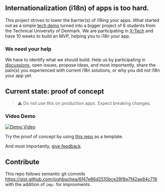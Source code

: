 ## Internationalization (i18n) of apps is too hard.


This project strives to lower the barrier(s) of i18ing your apps. What started out as a simple [tech demo](https://www.youtube.com/watch?v=6xzbc6QYzDs) turned into a bigger project of 6 students from the Technical University of Denmark. We are participating in [X-Tech](https://www.entrepreneurship.dtu.dk/education/x-tech-entrepreneurship) and have 10 weeks to build an MVP, helping you to i18n your app.

### We need your help
We have to identify what we should build. Help us by participating in [discussions](https://github.com/samuelstroschein/inlang/discussions), open issues, propose ideas, and most importantly, share the pain(s) you experienced with current i18n solutions, or why you did not i18n your app yet.

## Current state: proof of concept

> :warning:	Do not use this on production apps. Expect breaking changes. 

### Video Demo
[![Demo Video](https://img.youtube.com/vi/mivXTx-cpcM/0.jpg)](https://www.youtube.com/watch?v=mivXTx-cpcM)

 
Try the proof of concept by using [this repo](https://github.com/samuelstroschein/inlang-test-repository) as a template. 

And most importantly, [give feedback](https://github.com/samuelstroschein/inlang/discussions).

## Contribute

This repo follows semantic git commits https://gist.github.com/joshbuchea/6f47e86d2510bce28f8e7f42ae84c716 with the addition of `imp:` for improvments.
